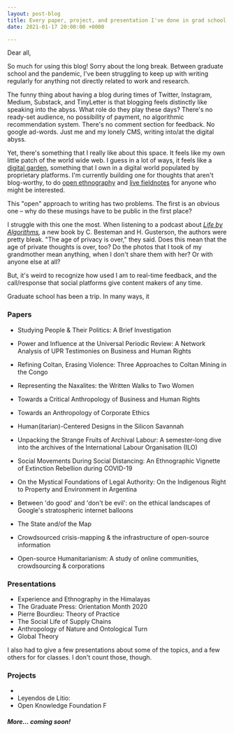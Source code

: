 ```yaml
---
layout: post-blog
title: Every paper, project, and presentation I've done in grad school
date: 2021-01-17 20:00:00 +0000

---
```

Dear all,

So much for using this blog! Sorry about the long break. Between graduate school and the pandemic, I've been struggling to keep up with writing regularly for anything not directly related to work and research.

The funny thing about having a blog during times of Twitter, Instagram, Medium, Substack, and TinyLetter is that blogging feels distinctly like speaking into the abyss. What role do they play these days? There's no ready-set audience, no possibility of payment, no algorithmic recommendation system. There's no comment section for feedback. No google ad-words. Just me and my lonely CMS, writing into/at the digital abyss. 

Yet, there's something that I really like about this space. It feels like my own little patch of the world wide web. I guess in a lot of ways, it feels like a [digital garden](https://tomcritchlow.com/2019/02/17/building-digital-garden/), something that I own in a digital world populated by proprietary platforms. I'm currently building one for thoughts that aren't blog-worthy, to do [open ethnography](https://ethnographymatters.net/blog/2012/08/02/writing-live-fieldnotes-towards-a-more-open-ethnography/) and [live fieldnotes](https://www.ethnography.com/2012/08/this-week-in-ethnography-writing-live-fieldnotes-with-social-media-towards-a-more-open-ethnography-ethnography-matters/) for anyone who might be interested.

This "open" approach to writing has two problems. The first is an obvious one – why do these musings have to be public in the first place?

I struggle with this one the most. When listening to a podcast about [_Life by Algorithms_](https://podcasts.apple.com/ca/podcast/c-besteman-h-gusterson-life-by-algorithms-how-roboprocesses/id425683368?i=1000488461179)_,_ a new book by C. Besteman and H. Gusterson, the authors were pretty bleak. "The age of privacy is over," they said. Does this mean that the age of private thoughts is over, too? Do the photos that I took of my grandmother mean anything, when I don't share them with her? Or with anyone else at all?

But, it's weird to recognize how used I am to real-time feedback, and the call/response that social platforms give content makers of any time.

Graduate school has been a trip. In many ways, it

### Papers

* Studying People & Their Politics: A Brief Investigation


* Power and Influence at the Universal Periodic Review: A Network Analysis of UPR Testimonies on Business and Human Rights
* Refining Coltan, Erasing Violence: Three Approaches to Coltan Mining in the Congo
* Representing the Naxalites: the Written Walks to Two Women
* Towards a Critical Anthropology of Business and Human Rights
* Towards an Anthropology of Corporate  Ethics
* Human(itarian)-Centered Designs in the Silicon Savannah
* Unpacking the Strange Fruits of Archival Labour: A semester-long dive into the archives of the International Labour Organisation (ILO)
* Social Movements During Social Distancing: An Ethnographic Vignette of Extinction Rebellion during COVID-19
* On the Mystical Foundations of Legal Authority: On the Indigenous Right to Property and Environment in Argentina
* Between 'do good' and 'don't be evil': on the ethical landscapes of Google's stratospheric internet balloons
* The State and/of the Map
* Crowdsourced crisis-mapping & the infrastructure of open-source information
* Open-source Humanitarianism: A study of online communities, crowdsourcing & corporations

### Presentations

* Experience and Ethnography in the Himalayas
* The Graduate Press: Orientation Month 2020
* Pierre Bourdieu: Theory of Practice
* The Social Life of Supply Chains
* Anthropology of Nature and Ontological Turn
* Global Theory

I also had to give a few presentations about some of the topics, and a few others for for classes. I don't count those, though.

### Projects

* 
* Leyendos de Litio:
* Open Knowledge Foundation F

##### More... coming soon!